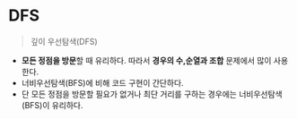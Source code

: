 # DFS
> 깊이 우선탐색(DFS)
* **모든 정점을 방문**할 때 유리하다. 따라서 **경우의 수,순열과 조합** 문제에서 많이 사용한다.
* 너비우선탐색(BFS)에 비해 코드 구현이 간단하다.
* 단 모든 정점을 방문할 필요가 없거나 최단 거리를 구하는 경우에는 너비우선탐색(BFS)이 유리하다.